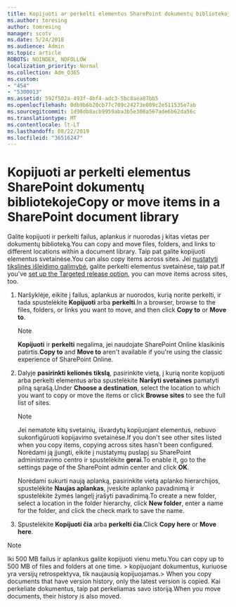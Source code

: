 ```yaml
---
title: Kopijuoti ar perkelti elementus SharePoint dokumentų bibliotekoje
ms.author: toresing
author: tomresing
manager: scotv
ms.date: 5/24/2018
ms.audience: Admin
ms.topic: article
ROBOTS: NOINDEX, NOFOLLOW
localization_priority: Normal
ms.collection: Adm_O365
ms.custom:
- "454"
- "5300013"
ms.assetid: 592f502a-493f-4bf4-adc3-5bc8aea87bb5
ms.openlocfilehash: 0db9b6b20cb77c709c24273e089c2e511535e7ab
ms.sourcegitcommit: 1d98db8acb9959aba3b5e308a567ade6b62da56c
ms.translationtype: MT
ms.contentlocale: lt-LT
ms.lasthandoff: 08/22/2019
ms.locfileid: "36516247"
---
```

# <a name="copy-or-move-items-in-a-sharepoint-document-library"></a><span data-ttu-id="9629b-102">Kopijuoti ar perkelti elementus SharePoint dokumentų bibliotekoje</span><span class="sxs-lookup"><span data-stu-id="9629b-102">Copy or move items in a SharePoint document library</span></span>

<span data-ttu-id="9629b-103">Galite kopijuoti ir perkelti failus, aplankus ir nuorodas į kitas vietas per dokumentų biblioteką.</span><span class="sxs-lookup"><span data-stu-id="9629b-103">You can copy and move files, folders, and links to different locations within a document library.</span></span> <span data-ttu-id="9629b-104">Taip pat galite kopijuoti elementus svetainėse.</span><span class="sxs-lookup"><span data-stu-id="9629b-104">You can also copy items across sites.</span></span> <span data-ttu-id="9629b-105">Jei [nustatyti tikslinės išleidimo galimybė](https://go.microsoft.com/fwlink/?linkid=622980), galite perkelti elementus svetainėse, taip pat.</span><span class="sxs-lookup"><span data-stu-id="9629b-105">If you've [set up the Targeted release option](https://go.microsoft.com/fwlink/?linkid=622980), you can move items across sites, too.</span></span>
  
1. <span data-ttu-id="9629b-106">Naršyklėje, eikite į failus, aplankus ar nuorodos, kurią norite perkelti, ir tada spustelėkite **Kopijuoti** arba **perkelti**.</span><span class="sxs-lookup"><span data-stu-id="9629b-106">In a browser, browse to the files, folders, or links you want to move, and then click **Copy to** or **Move to**.</span></span>

    > [!NOTE]
    > <span data-ttu-id="9629b-107">**Kopijuoti** ir **perkelti** negalima, jei naudojate SharePoint Online klasikinis patirtis.</span><span class="sxs-lookup"><span data-stu-id="9629b-107">**Copy to** and **Move to** aren't available if you're using the classic experience of SharePoint Online.</span></span>
  
2. <span data-ttu-id="9629b-108">Dalyje **pasirinkti kelionės tikslą**, pasirinkite vietą, į kurią norite kopijuoti arba perkelti elementus arba spustelėkite **Naršyti svetaines** pamatyti pilną sąrašą.</span><span class="sxs-lookup"><span data-stu-id="9629b-108">Under **Choose a destination**, select the location to which you want to copy or move the items or click **Browse sites** to see the full list of sites.</span></span>

    > [!NOTE]
    > <span data-ttu-id="9629b-109">Jei nematote kitų svetainių, išvardytų kopijuojant elementus, nebuvo sukonfigūruoti kopijavimo svetainėse.</span><span class="sxs-lookup"><span data-stu-id="9629b-109">If you don't see other sites listed when you copy items, copying across sites hasn't been configured.</span></span> <span data-ttu-id="9629b-110">Norėdami ją įjungti, eikite į nustatymų puslapį su SharePoint administravimo centro ir spustelėkite **gerai**.</span><span class="sxs-lookup"><span data-stu-id="9629b-110">To enable it, go to the settings page of the SharePoint admin center and click **OK**.</span></span>
  
    <span data-ttu-id="9629b-111">Norėdami sukurti naują aplanką, pasirinkite vietą aplanko hierarchijos, spustelėkite **Naujas aplankas**, įveskite aplanko pavadinimą ir spustelėkite žymės langelį įrašyti pavadinimą.</span><span class="sxs-lookup"><span data-stu-id="9629b-111">To create a new folder, select a location in the folder hierarchy, click **New folder**, enter a name for the folder, and click the check mark to save the name.</span></span>

3. <span data-ttu-id="9629b-112">Spustelėkite **Kopijuoti čia** arba **perkelti čia**.</span><span class="sxs-lookup"><span data-stu-id="9629b-112">Click **Copy here** or **Move here**.</span></span>

> [!NOTE]
> <span data-ttu-id="9629b-113">Iki 500 MB failus ir aplankus galite kopijuoti vienu metu.</span><span class="sxs-lookup"><span data-stu-id="9629b-113">You can copy up to 500 MB of files and folders at one time.</span></span> <span data-ttu-id="9629b-114">> kopijuojant dokumentus, kuriuose yra versijų retrospektyva, tik naujausią kopijuojamas.</span><span class="sxs-lookup"><span data-stu-id="9629b-114">>  When you copy documents that have version history, only the latest version is copied.</span></span> <span data-ttu-id="9629b-115">Kai perkeliate dokumentus, taip pat perkeliamas savo istoriją.</span><span class="sxs-lookup"><span data-stu-id="9629b-115">When you move documents, their history is also moved.</span></span>
  